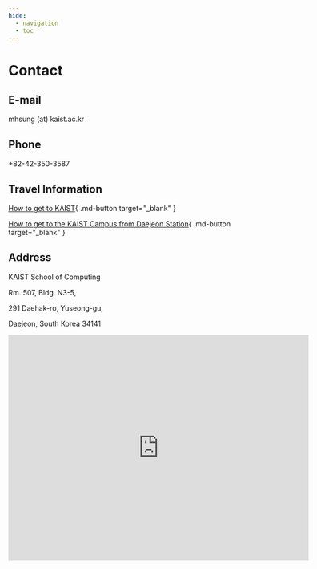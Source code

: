 ```yaml
---
hide:
  - navigation
  - toc
---
```



# Contact

## E-mail

mhsung (at) kaist.ac.kr
 

## Phone

+82-42-350-3587


## Travel Information

[How to get to KAIST](https://www.kaist.ac.kr/en/html/kaist/01200201.html){ .md-button target="_blank" }

[How to get to the KAIST Campus from Daejeon Station](https://mhsung.github.io/gvc-workshop-2022/assets/daejeon_station_to_KAIST.pdf){ .md-button target="_blank" }


## Address

KAIST School of Computing

Rm. 507, Bldg. N3-5,

291 Daehak-ro, Yuseong-gu,

Daejeon, South Korea 34141

<iframe src="https://www.google.com/maps/embed?pb=!1m18!1m12!1m3!1d618.2596590866289!2d127.36468439616807!3d36.368133410512435!2m3!1f0!2f0!3f0!3m2!1i1024!2i768!4f13.1!3m3!1m2!1s0x35654bee9bacbd4f%3A0x5c865cb472e5ddac!2z7ZWc6rWt6rO87ZWZ6riw7Iig7JuQKEtBSVNUKSDsoITsgrDtlZnrj5koRTMtMSk!5e0!3m2!1sen!2skr!4v1750668967169!5m2!1sen!2skr" width="600" height="450" style="border:0;" allowfullscreen="" loading="lazy" referrerpolicy="no-referrer-when-downgrade"></iframe>
<br>
